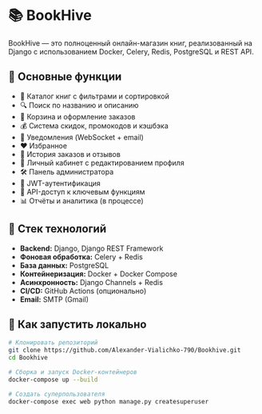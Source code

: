 # 📚 BookHive

BookHive — это полноценный онлайн-магазин книг, реализованный на Django с использованием Docker, Celery, Redis, PostgreSQL и REST API.

## 🚀 Основные функции

- 📖 Каталог книг с фильтрами и сортировкой
- 🔍 Поиск по названию и описанию
- 🛒 Корзина и оформление заказов
- 💰 Система скидок, промокодов и кэшбэка
- 🔔 Уведомления (WebSocket + email)
- ❤️ Избранное
- 🧾 История заказов и отзывов
- 👤 Личный кабинет с редактированием профиля
- 🛠️ Панель администратора
- 🔐 JWT-аутентификация
- 🧪 API-доступ к ключевым функциям
- 📊 Отчёты и аналитика (в процессе)

## 🧰 Стек технологий

- **Backend:** Django, Django REST Framework
- **Фоновая обработка:** Celery + Redis
- **База данных:** PostgreSQL
- **Контейнеризация:** Docker + Docker Compose
- **Асинхронность:** Django Channels + Redis
- **CI/CD:** GitHub Actions (опционально)
- **Email:** SMTP (Gmail)

## 🧪 Как запустить локально

```bash
# Клонировать репозиторий
git clone https://github.com/Alexander-Vialichko-790/Bookhive.git
cd Bookhive

# Сборка и запуск Docker-контейнеров
docker-compose up --build

# Создать суперпользователя
docker-compose exec web python manage.py createsuperuser
